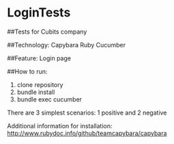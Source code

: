 # LoginTests

##Tests for Cubits company

##Technology:
Capybara
Ruby
Cucumber

##Feature:
Login page

##How to run:
1. clone repository
2. bundle install
3. bundle exec cucumber

There are 3 simplest scenarios:
1 positive and 2 negative

Additional information for installation:
http://www.rubydoc.info/github/teamcapybara/capybara
